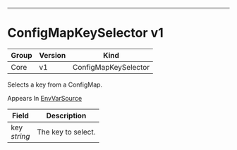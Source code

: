 

-----------
# ConfigMapKeySelector v1



Group        | Version     | Kind
------------ | ---------- | -----------
Core | v1 | ConfigMapKeySelector







Selects a key from a ConfigMap.

<aside class="notice">
Appears In <a href="#envvarsource-v1">EnvVarSource</a> </aside>

Field        | Description
------------ | -----------
key <br /> *string*  | The key to select.






